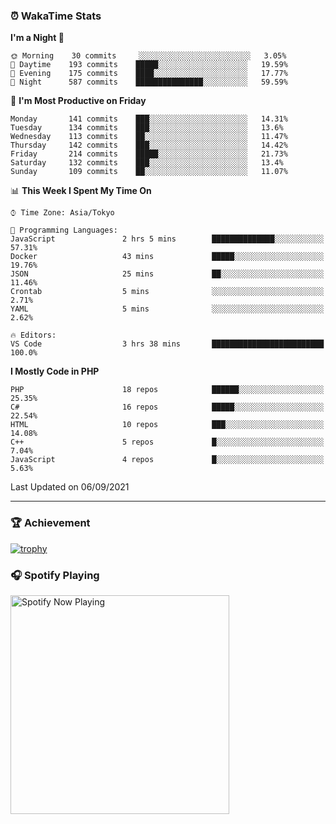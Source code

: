 ### ⏰ WakaTime Stats


<!--START_SECTION:waka-->
**I'm a Night 🦉** 

```text
🌞 Morning    30 commits     ░░░░░░░░░░░░░░░░░░░░░░░░░   3.05% 
🌆 Daytime    193 commits    █████░░░░░░░░░░░░░░░░░░░░   19.59% 
🌃 Evening    175 commits    ████░░░░░░░░░░░░░░░░░░░░░   17.77% 
🌙 Night      587 commits    ███████████████░░░░░░░░░░   59.59%

```
📅 **I'm Most Productive on Friday** 

```text
Monday       141 commits    ███░░░░░░░░░░░░░░░░░░░░░░   14.31% 
Tuesday      134 commits    ███░░░░░░░░░░░░░░░░░░░░░░   13.6% 
Wednesday    113 commits    ██░░░░░░░░░░░░░░░░░░░░░░░   11.47% 
Thursday     142 commits    ███░░░░░░░░░░░░░░░░░░░░░░   14.42% 
Friday       214 commits    █████░░░░░░░░░░░░░░░░░░░░   21.73% 
Saturday     132 commits    ███░░░░░░░░░░░░░░░░░░░░░░   13.4% 
Sunday       109 commits    ██░░░░░░░░░░░░░░░░░░░░░░░   11.07%

```


📊 **This Week I Spent My Time On** 

```text
⌚︎ Time Zone: Asia/Tokyo

💬 Programming Languages: 
JavaScript               2 hrs 5 mins        ██████████████░░░░░░░░░░░   57.31% 
Docker                   43 mins             █████░░░░░░░░░░░░░░░░░░░░   19.76% 
JSON                     25 mins             ██░░░░░░░░░░░░░░░░░░░░░░░   11.46% 
Crontab                  5 mins              ░░░░░░░░░░░░░░░░░░░░░░░░░   2.71% 
YAML                     5 mins              ░░░░░░░░░░░░░░░░░░░░░░░░░   2.62%

🔥 Editors: 
VS Code                  3 hrs 38 mins       █████████████████████████   100.0%

```

**I Mostly Code in PHP** 

```text
PHP                      18 repos            ██████░░░░░░░░░░░░░░░░░░░   25.35% 
C#                       16 repos            █████░░░░░░░░░░░░░░░░░░░░   22.54% 
HTML                     10 repos            ███░░░░░░░░░░░░░░░░░░░░░░   14.08% 
C++                      5 repos             █░░░░░░░░░░░░░░░░░░░░░░░░   7.04% 
JavaScript               4 repos             █░░░░░░░░░░░░░░░░░░░░░░░░   5.63%

```



 Last Updated on 06/09/2021
<!--END_SECTION:waka-->

---

### 🏆 Achievement

[![trophy](https://github-profile-trophy.vercel.app/?username=Slime-hatena&theme=flat&no-bg=true&no-frame=true&column=8)](https://github.com/ryo-ma/github-profile-trophy)

### 🎧 Spotify Playing

[<img src="https://spotify-now-playing-slime-hatena.vercel.app/api/spotify-playing" alt="Spotify Now Playing" width="350" />](https://open.spotify.com/user/slime_hatena)

<!--
**Slime-hatena/Slime-hatena** is a ✨ _special_ ✨ repository because its `README.md` (this file) appears on your GitHub profile.

Here are some ideas to get you started:

- 🔭 I’m currently working on ...
- 🌱 I’m currently learning ...
- 👯 I’m looking to collaborate on ...
- 🤔 I’m looking for help with ...
- 💬 Ask me about ...
- 📫 How to reach me: ...
- 😄 Pronouns: ...
- ⚡ Fun fact: ...
-->
